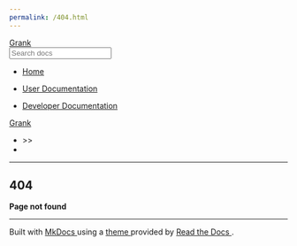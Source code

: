 ```yaml
---
permalink: /404.html
---
```


<!DOCTYPE html>
<html class="writer-html5" lang="en-GB">
 <head>
  <meta charset="utf-8"/>
  <meta content="IE=edge" http-equiv="X-UA-Compatible"/>
  <meta content="width=device-width, initial-scale=1.0" name="viewport"/>
  <title>
   Grank
  </title>
  <link href="/grank/docs/assets/css/theme.css" rel="stylesheet"/>
  <link href="/grank/docs/assets/css/theme_extra.css" rel="stylesheet"/>
  <link href="https://cdnjs.cloudflare.com/ajax/libs/highlight.js/10.5.0/styles/github.min.css" rel="stylesheet"/>
  <script defer="" src="/grank/docs/assets/js/jquery-3.6.0.min.js">
  </script>
  <!--[if lt IE 9]>
		<script src="/grank/docs/assets/js/html5shiv.min.js"></script>
		<![endif]-->
  <script src="https://cdnjs.cloudflare.com/ajax/libs/highlight.js/10.5.0/highlight.min.js">
  </script>
  <script>
   hljs.initHighlightingOnLoad();
  </script>
 </head>
 <body class="wy-body-for-nav" role="document">
  <div class="wy-grid-for-nav">
   <nav class="wy-nav-side stickynav" data-toggle="wy-nav-shift">
    <div class="wy-side-scroll">
     <div class="wy-side-nav-search">
      <a class="icon icon-home" href="/.">
       Grank
      </a>
      <div role="search">
       <form action="/grank/docs/search.html" class="wy-form" id="rtd-search-form" method="get">
        <input name="q" placeholder="Search docs" title="Type search term here" type="text"/>
       </form>
      </div>
     </div>
     <div aria-label="Navigation menu" class="wy-menu wy-menu-vertical" data-spy="affix" role="navigation">
      <ul>
       <li class="toctree-l1">
        <a class="reference internal" href="/.">
         Home
        </a>
       </li>
      </ul>
      <ul>
       <li class="toctree-l1">
        <a class="" href="/grank/docs/users">
         User Documentation
        </a>
       </li>
      </ul>
      <ul>
       <li class="toctree-l1">
        <a class="" href="/grank/docs/developers">
         Developer Documentation
        </a>
       </li>
      </ul>
     </div>
    </div>
   </nav>
   <section class="wy-nav-content-wrap" data-toggle="wy-nav-shift">
    <nav aria-label="Mobile navigation menu" class="wy-nav-top" role="navigation">
     <i class="fa fa-bars" data-toggle="wy-nav-top">
     </i>
     <a href="/.">
      Grank
     </a>
    </nav>
    <div class="wy-nav-content">
     <div class="rst-content">
      <div aria-label="breadcrumbs navigation" role="navigation">
       <ul class="wy-breadcrumbs">
        <li>
         <a alt="Docs" class="icon icon-home" href="/.">
         </a>
         >>
        </li>
        <li class="wy-breadcrumbs-aside">
        </li>
       </ul>
       <hr/>
      </div>
      <div class="document" itemscope="itemscope" itemtype="http://schema.org/Article" role="main">
       <div class="section" itemprop="articleBody">
        <h1 id="404-page-not-found">
         404
        </h1>
        <p>
         <strong>
          Page not found
         </strong>
        </p>
       </div>
      </div>
      <footer>
       <hr/>
       <div role="contentinfo">
        <!-- Copyright etc -->
       </div>
       Built with
       <a href="https://www.mkdocs.org/">
        MkDocs
       </a>
       using a
       <a href="https://github.com/readthedocs/sphinx_rtd_theme">
        theme
       </a>
       provided by
       <a href="https://readthedocs.org">
        Read the Docs
       </a>
       .
      </footer>
     </div>
    </div>
   </section>
  </div>
  <div aria-label="Versions" class="rst-versions" role="note">
   <span class="rst-current-version" data-toggle="rst-current-version">
   </span>
  </div>
  <script>
   var base_url = '/';
  </script>
  <script defer="" src="/grank/docs/assets/js/theme_extra.js">
  </script>
  <script defer="" src="/grank/docs/assets/js/theme.js">
  </script>
  <script defer="" src="/grank/docs/search/main.js">
  </script>
  <script defer="">
   window.onload = function () {
			    SphinxRtdTheme.Navigation.enable(true);
			};
  </script>
 </body>
</html>
